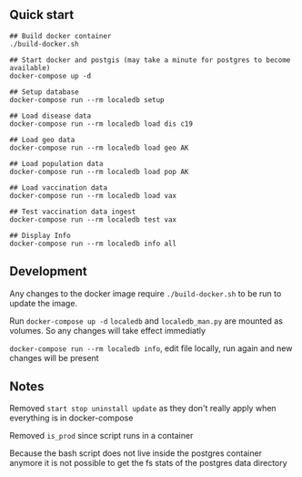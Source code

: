 


## Quick start

```
## Build docker container
./build-docker.sh

## Start docker and postgis (may take a minute for postgres to become available)
docker-compose up -d

## Setup database
docker-compose run --rm localedb setup

## Load disease data
docker-compose run --rm localedb load dis c19

## Load geo data
docker-compose run --rm localedb load geo AK

## Load population data
docker-compose run --rm localedb load pop AK

## Load vaccination data
docker-compose run --rm localedb load vax

## Test vaccination data ingest
docker-compose run --rm localedb test vax

## Display Info
docker-compose run --rm localedb info all
```



## Development

Any changes to the docker image require `./build-docker.sh` to be run to update the image.

Run `docker-compose up -d`
`localedb` and `localedb_man.py` are mounted as volumes. So any changes will take effect immediatly

`docker-compose run --rm localedb info`, edit file locally, run again and new changes will be present




## Notes

Removed `start stop uninstall update` as they don't really apply when everything is in docker-compose

Removed `is_prod` since script runs in a container

Because the bash script does not live inside the postgres container anymore
it is not possible to get the fs stats of the postgres data directory


